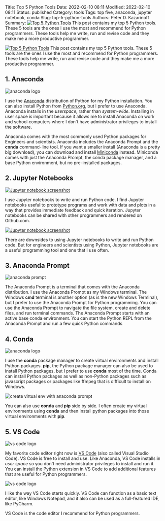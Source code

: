 Title: Top 5 Python Tools
Date: 2022-02-10 08:11
Modified: 2022-02-10 08:11
Status: published
Category: tools
Tags: top five, anaconda, jupyter notebook, conda
Slug: top-5-python-tools
Authors: Peter D. Kazarinoff
Summary: [![Top 5 Python Tools]({static}/posts/top_five/images/five_tools_logos_composition.png)]({filename}/posts/top_five/top_five_python_tools.md) This post contains my top 5 Python tools. These 5 tools are the ones I use the most and recommend for Python programmers. These tools help me write, run and revise code and they make me a more productive programmer.

[![Top 5 Python Tools]({static}/posts/top_five/images/five_tools_logos_composition.png)]({filename}/posts/top_five/top_five_python_tools.md) This post contains my top 5 Python tools. These 5 tools are the ones I use the most and recommend for Python programmers. These tools help me write, run and revise code and they make me a more productive programmer.

## 1. Anaconda

![anaconda logo]({static}/posts/top_five/images/anaconda_logo.png)

I use the [Anaconda](https://anaconda.com/distribution) distribution of Python for my Python installation. You can also install Python from [Python.org](https://python.org), but I prefer to use Anaconda. Anaconda installs in the *userspace*, rather than *system-wide*. Installing in user space is important because it allows me to install Anaconda on work and school computers where I don't have administrator privileges to install the software. 

Anaconda comes with the most commonly used Python packages for Engineers and scientists. Anaconda includes the Anaconda Prompt and the **conda** command-line tool. If you want a smaller install (Anaconda is a pretty big download), you can download and install [Miniconda](https://docs.conda.io/en/latest/miniconda.html) instead. Miniconda comes with just the Anaconda Prompt, the conda package manager, and a base Python environment, but no pre-installed packages. 

## 2. Jupyter Notebooks

[![Jupyter notebook screenshot]({static}/posts/top_five/images/jupyter_logo.png)](https://jupyter.org/)

I use Jupyter notebooks to write and run Python code. I find Jupyter notebooks useful to prototype programs and work with data and plots in a way that provides immediate feedback and quick iteration. Jupyter notebooks can be shared with other programmers and rendered on Github.com. 

[![Jupyter notebook screenshot]({static}/posts/top_five/images/jupyter_notebook_screenshot.png)](https://jupyter.org/)

There are downsides to using Jupyter notebooks to write and run Python code. But for engineers and scientists using Python, Jupyter notebooks are a useful programming tool and one that I use often.

## 3. Anaconda Prompt

![anaconda prompt]({static}/posts/jupyter/jupyter_notebook_anaconda_prompt.png)

The Anaconda Prompt is a terminal that comes with the Anaconda distribution. I use the Anaconda Prompt as my Windows terminal. The Windows **cmd** terminal is another option (as is the new Windows Terminal), but I prefer to use the Anaconda Prompt for Python programming. You can use the Anaconda Prompt to navigate the file system, create and delete files, and run terminal commands. The Anaconda Prompt starts with an active base conda environment. You can start the Python REPL from the Anaconda Prompt and run a few quick Python commands.

## 4. Conda

![anaconda logo]({static}/posts/top_five/images/conda_logo.png)

I use the **conda** package manager to create virtual environments and install Python packages. **pip**, the Python package manager can also be used to install Python packages, but I prefer to use **conda** most of the time. Conda can install Python packages as well as non-Python packages such as javascript packages or packages like ffmpeg that is difficult to install on Windows.

![create virtual env with anaconda prompt]({static}/posts/jupyter/images/anaconda_prompt_create_virtual_env.png)

You can also use **conda** and **pip** side by side. I often create my virtual environments using **conda** and then install python packages into those virtual environments with **pip**. 

## 5. VS Code

![vs code logo]({static}/posts/top_five/images/vs_code_logo.jpg)

My favorite code editor right now is [VS Code](https://code.visualstudio.com/) (also called Visual Studio Code). VS Code is free to install and use. Like Anaconda, VS Code installs in _user space_ so you don't need administrator privileges to install and run it. You can install the Python extension in VS Code to add additional features that are useful for Python programmers.

![vs code logo]({static}/posts/top_five/images/vs_code_sample_code.png)

I like the way VS Code starts quickly. VS Code can function as a basic text editor, like Windows Notepad, and it also can be used as a full-featured IDE, like PyCharm.

VS Code is the code editor I recommend for Python programmers.
